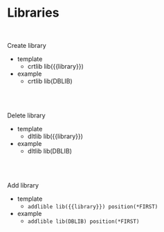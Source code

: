 # Libraries
<br />

Create library
* template
    * crtlib lib({{library}})
* example
    * crtlib lib(DBLIB)
<br />
<br />



Delete library
* template
    * dltlib lib({{library}})
* example
    * dltlib lib(DBLIB)
<br />
<br />



Add library
* template
    * `addlible lib({{library}}) position(*FIRST)`
* example
    * `addlible lib(DBLIB) position(*FIRST)`
